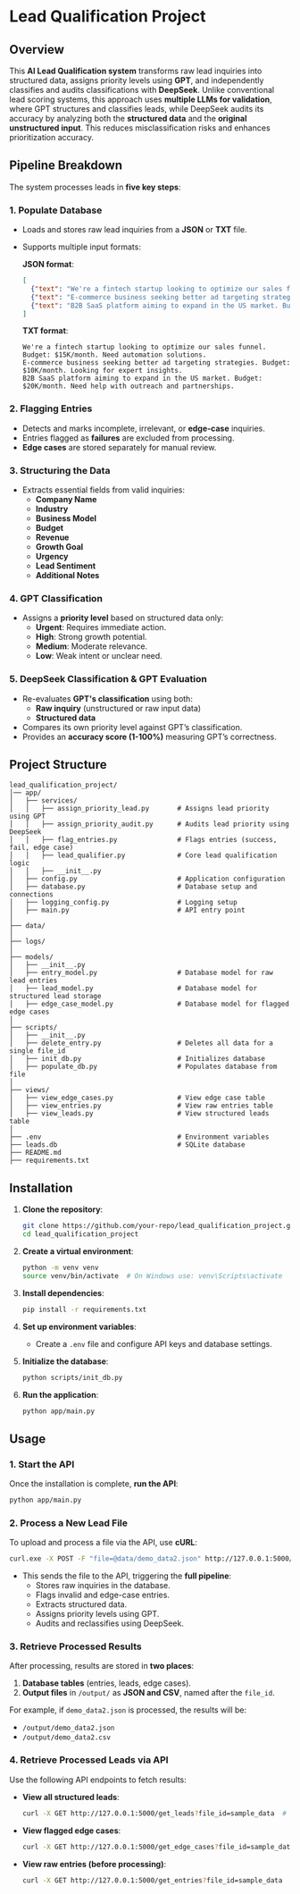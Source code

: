 # Lead Qualification Project

## Overview

This **AI Lead Qualification system** transforms raw lead inquiries into structured data, assigns priority levels using **GPT**, and independently classifies and audits classifications with **DeepSeek**.
Unlike conventional lead scoring systems, this approach uses **multiple LLMs for validation**, where GPT structures and classifies leads, while DeepSeek audits its accuracy by analyzing both the **structured data** and the **original unstructured input**. This reduces misclassification risks and enhances prioritization accuracy.

## Pipeline Breakdown

The system processes leads in **five key steps**:

### 1. Populate Database
- Loads and stores raw lead inquiries from a **JSON** or **TXT** file.
- Supports multiple input formats:

  **JSON format**:
  ```json
  [
    {"text": "We're a fintech startup looking to optimize our sales funnel. Budget: $15K/month. Need automation solutions."},
    {"text": "E-commerce business seeking better ad targeting strategies. Budget: $10K/month. Looking for expert insights."},
    {"text": "B2B SaaS platform aiming to expand in the US market. Budget: $20K/month. Need help with outreach and partnerships."}
  ]
  ```
  
  **TXT format**:
  ```
  We're a fintech startup looking to optimize our sales funnel. Budget: $15K/month. Need automation solutions.
  E-commerce business seeking better ad targeting strategies. Budget: $10K/month. Looking for expert insights.
  B2B SaaS platform aiming to expand in the US market. Budget: $20K/month. Need help with outreach and partnerships.
  ```

### 2. Flagging Entries
- Detects and marks incomplete, irrelevant, or **edge-case** inquiries.
- Entries flagged as **failures** are excluded from processing.
- **Edge cases** are stored separately for manual review.

### 3. Structuring the Data
- Extracts essential fields from valid inquiries:
  - **Company Name**
  - **Industry**
  - **Business Model**
  - **Budget**
  - **Revenue**
  - **Growth Goal**
  - **Urgency**
  - **Lead Sentiment**
  - **Additional Notes**

### 4. GPT Classification
- Assigns a **priority level** based on structured data only:
  - **Urgent**: Requires immediate action.
  - **High**: Strong growth potential.
  - **Medium**: Moderate relevance.
  - **Low**: Weak intent or unclear need.

### 5. DeepSeek Classification & GPT Evaluation
- Re-evaluates **GPT's classification** using both:
  - **Raw inquiry** (unstructured or raw input data)
  - **Structured data**
- Compares its own priority level against GPT’s classification.
- Provides an **accuracy score (1-100%)** measuring GPT’s correctness.

## Project Structure
```
lead_qualification_project/
│── app/
│   ├── services/
│   │   ├── assign_priority_lead.py       # Assigns lead priority using GPT
│   │   ├── assign_priority_audit.py      # Audits lead priority using DeepSeek
│   │   ├── flag_entries.py               # Flags entries (success, fail, edge case)
│   │   ├── lead_qualifier.py             # Core lead qualification logic
│   │   ├── __init__.py
│   ├── config.py                         # Application configuration
│   ├── database.py                       # Database setup and connections
│   ├── logging_config.py                 # Logging setup
│   ├── main.py                           # API entry point
│
├── data/
│
├── logs/
│
├── models/
│   ├── __init__.py
│   ├── entry_model.py                    # Database model for raw lead entries
│   ├── lead_model.py                     # Database model for structured lead storage
│   ├── edge_case_model.py                # Database model for flagged edge cases
│
├── scripts/
│   ├── __init__.py
│   ├── delete_entry.py                   # Deletes all data for a single file_id
│   ├── init_db.py                        # Initializes database
│   ├── populate_db.py                    # Populates database from file
│
├── views/
│   ├── view_edge_cases.py                # View edge case table
│   ├── view_entries.py                   # View raw entries table
│   ├── view_leads.py                     # View structured leads table
│
├── .env                                  # Environment variables
├── leads.db                              # SQLite database
├── README.md                             
├── requirements.txt                      
```

## Installation

1. **Clone the repository**:

   ```sh
   git clone https://github.com/your-repo/lead_qualification_project.git
   cd lead_qualification_project
   ```

2. **Create a virtual environment**:

   ```sh
   python -m venv venv
   source venv/bin/activate  # On Windows use: venv\Scripts\activate
   ```

3. **Install dependencies**:

   ```sh
   pip install -r requirements.txt
   ```

4. **Set up environment variables**:

   - Create a `.env` file and configure API keys and database settings.


5. **Initialize the database**:

   ```sh
   python scripts/init_db.py
   ```

6. **Run the application**:

   ```sh
   python app/main.py
   ```

## Usage

### **1. Start the API**
Once the installation is complete, **run the API**:
```sh
python app/main.py
```

### **2. Process a New Lead File**
To upload and process a file via the API, use **cURL**:
```sh
curl.exe -X POST -F "file=@data/demo_data2.json" http://127.0.0.1:5000/process-file
```
- This sends the file to the API, triggering the **full pipeline**:
  - Stores raw inquiries in the database.
  - Flags invalid and edge-case entries.
  - Extracts structured data.
  - Assigns priority levels using GPT.
  - Audits and reclassifies using DeepSeek.

### **3. Retrieve Processed Results**
After processing, results are stored in **two places**:
1. **Database tables** (entries, leads, edge cases).
2. **Output files** in `/output/` as **JSON and CSV**, named after the `file_id`.

For example, if `demo_data2.json` is processed, the results will be:
- `/output/demo_data2.json`
- `/output/demo_data2.csv`

### **4. Retrieve Processed Leads via API**
Use the following API endpoints to fetch results:
- **View all structured leads**:
  ```sh
  curl -X GET http://127.0.0.1:5000/get_leads?file_id=sample_data  # no extension
  ```
- **View flagged edge cases**:
  ```sh
  curl -X GET http://127.0.0.1:5000/get_edge_cases?file_id=sample_data  # no extension
  ```
- **View raw entries (before processing)**:
  ```sh
  curl -X GET http://127.0.0.1:5000/get_entries?file_id=sample_data  # no extension
  ```

